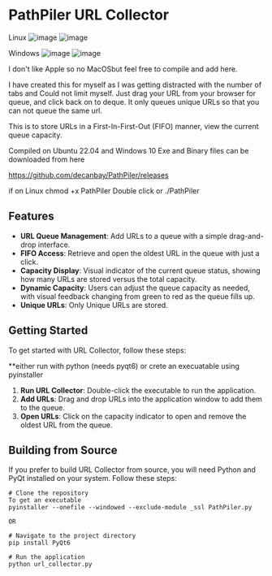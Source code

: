 # PathPiler URL Collector
Linux
![image](https://github.com/decanbay/PathPiler/assets/20815862/9bc034b2-d8ea-468a-8336-1c892f89b279)
![image](https://github.com/decanbay/PathPiler/assets/20815862/eb1f848b-a84d-45ab-8f10-80e17782b3b2)

Windows
![image](https://github.com/decanbay/PathPiler/assets/20815862/f4f9a8d4-c1a0-468e-93c8-e7630543e723)
![image](https://github.com/decanbay/PathPiler/assets/20815862/d6a95500-8872-41e5-9d04-1015620ff05f)

I don't like Apple so no MacOSbut feel free to compile and add here.

I have created this for myself as I was getting distracted with the number of tabs and Could not limit myself.
Just drag your URL from your browser for queue, and click back on to deque.
It only queues unique URLs so that you can not queue the same url.

This is to store URLs in a First-In-First-Out (FIFO) manner, view the current queue capacity.

Compiled on Ubuntu 22.04 and Windows 10
Exe and Binary files can be downloaded from here

https://github.com/decanbay/PathPiler/releases

if on Linux
chmod +x PathPiler
Double click or
./PathPiler


## Features

- **URL Queue Management**: Add URLs to a queue with a simple drag-and-drop interface.
- **FIFO Access**: Retrieve and open the oldest URL in the queue with just a click.
- **Capacity Display**: Visual indicator of the current queue status, showing how many URLs are stored versus the total capacity.
- **Dynamic Capacity**: Users can adjust the queue capacity as needed, with visual feedback changing from green to red as the queue fills up.
- **Unique URLs**: Only Unique URLs are stored.

## Getting Started

To get started with URL Collector, follow these steps:

 **either run with python (needs pyqt6) or crete an execuatable using pyinstaller
   
1. **Run URL Collector**: Double-click the executable to run the application.
2. **Add URLs**: Drag and drop URLs into the application window to add them to the queue.
3. **Open URLs**: Click on the capacity indicator to open and remove the oldest URL from the queue.

## Building from Source

If you prefer to build URL Collector from source, you will need Python and PyQt installed on your system. Follow these steps:

```
# Clone the repository
To get an executable 
pyinstaller --onefile --windowed --exclude-module _ssl PathPiler.py

OR

# Navigate to the project directory
pip install PyQt6

# Run the application
python url_collector.py
